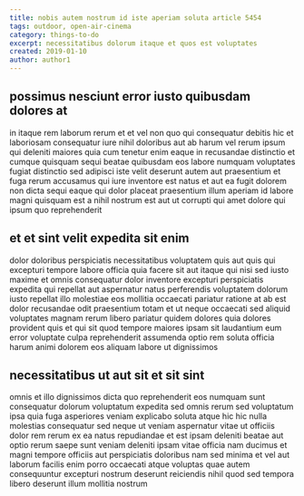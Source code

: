 ```yaml
---
title: nobis autem nostrum id iste aperiam soluta article 5454
tags: outdoor, open-air-cinema
category: things-to-do
excerpt: necessitatibus dolorum itaque et quos est voluptates
created: 2019-01-10
author: author1
---
```


## possimus nesciunt error iusto quibusdam dolores at

in itaque rem laborum rerum et et vel non quo qui consequatur debitis hic et laboriosam consequatur iure nihil doloribus aut ab harum vel rerum ipsum qui deleniti maiores quia cum tenetur enim eaque in recusandae distinctio et cumque quisquam sequi beatae quibusdam eos labore numquam voluptates fugiat distinctio sed adipisci iste velit deserunt autem aut praesentium et fuga rerum accusamus qui iure inventore est natus et aut ea fugit dolorem non dicta sequi eaque qui dolor placeat praesentium illum aperiam id labore magni quisquam est a nihil nostrum est aut ut corrupti qui amet dolore qui ipsum quo reprehenderit

## et et sint velit expedita sit enim

dolor doloribus perspiciatis necessitatibus voluptatem quis aut quis qui excepturi tempore labore officia quia facere sit aut itaque qui nisi sed iusto maxime et omnis consequatur dolor inventore excepturi perspiciatis expedita qui repellat aut aspernatur natus perferendis voluptatem dolorum iusto repellat illo molestiae eos mollitia occaecati pariatur ratione at ab est dolor recusandae odit praesentium totam et ut neque occaecati sed aliquid voluptates magnam rerum libero pariatur quidem dolores quia dolores provident quis et qui sit quod tempore maiores ipsam sit laudantium eum error voluptate culpa reprehenderit assumenda optio rem soluta officia harum animi dolorem eos aliquam labore ut dignissimos

## necessitatibus ut aut sit et sit sint

omnis et illo dignissimos dicta quo reprehenderit eos numquam sunt consequatur dolorum voluptatum expedita sed omnis rerum sed voluptatum ipsa quia fuga asperiores veniam explicabo soluta atque hic hic nulla molestias consequatur sed neque ut veniam aspernatur vitae ut officiis dolor rem rerum ex ea natus repudiandae et est ipsam deleniti beatae aut optio rerum saepe sunt veniam deleniti ipsam vitae officia nam ducimus et magni tempore officiis aut perspiciatis doloribus nam sed minima et vel aut laborum facilis enim porro occaecati atque voluptas quae autem consequuntur excepturi nostrum deserunt reiciendis nihil quod sed tempora libero deserunt illum mollitia nostrum
